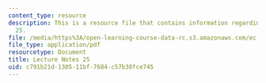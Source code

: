 ```yaml
---
content_type: resource
description: This is a resource file that contains information regarding lecture note
  25.
file: /media/https%3A/open-learning-course-data-rc.s3.amazonaws.com/ec-715-d-lab-disseminating-innovations-for-the-common-good-spring-2007/c791b21d130511bf7684c57b38fce745_MITEC_715S07_notes25.pdf
file_type: application/pdf
resourcetype: Document
title: Lecture Notes 25
uid: c791b21d-1305-11bf-7684-c57b38fce745
---
```

